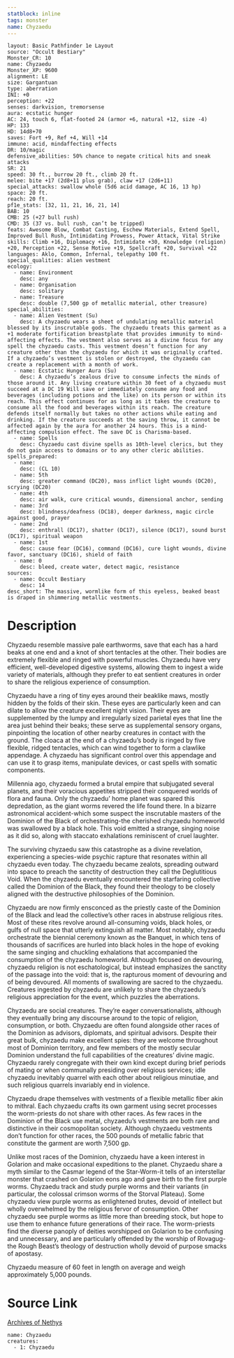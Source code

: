 ```yaml
---
statblock: inline
tags: monster
name: Chyzaedu
---
```

```statblock
layout: Basic Pathfinder 1e Layout
source: "Occult Bestiary"
Monster_CR: 10
name: Chyzaedu
Monster_XP: 9600
alignment: LE
size: Gargantuan
type: aberration
INI: +0
perception: +22
senses: darkvision, tremorsense
aura: ecstatic hunger
AC: 24, touch 6, flat-footed 24 (armor +6, natural +12, size -4)
HP: 133
HD: 14d8+70
saves: Fort +9, Ref +4, Will +14
immune: acid, mindaffecting effects
DR: 10/magic
defensive_abilities: 50% chance to negate critical hits and sneak attacks
SR: 21
speed: 30 ft., burrow 20 ft., climb 20 ft.
melee: bite +17 (2d8+11 plus grab), claw +17 (2d6+11)
special_attacks: swallow whole (5d6 acid damage, AC 16, 13 hp)
space: 20 ft.
reach: 20 ft.
pf1e_stats: [32, 11, 21, 16, 21, 14]
BAB: 10
CMB: 25 (+27 bull rush)
CMD: 35 (37 vs. bull rush, can’t be tripped)
feats: Awesome Blow, Combat Casting, Eschew Materials, Extend Spell, Improved Bull Rush, Intimidating Prowess, Power Attack, Vital Strike
skills: Climb +16, Diplomacy +16, Intimidate +30, Knowledge (religion) +20, Perception +22, Sense Motive +19, Spellcraft +20, Survival +22
languages: Aklo, Common, Infernal, telepathy 100 ft.
special_qualities: alien vestment
ecology:
  - name: Environment
    desc: any
  - name: Organisation
    desc: solitary
  - name: Treasure
    desc: double (7,500 gp of metallic material, other treasure)
special_abilities:
  - name: Alien Vestment (Su)
    desc: A chyzaedu wears a sheet of undulating metallic material blessed by its inscrutable gods. The chyzaedu treats this garment as a +1 moderate fortification breastplate that provides immunity to mind-affecting effects. The vestment also serves as a divine focus for any spell the chyzaedu casts. This vestment doesn’t function for any creature other than the chyzaedu for which it was originally crafted. If a chyzaedu’s vestment is stolen or destroyed, the chyzaedu can create a replacement with a month of work.
  - name: Ecstatic Hunger Aura (Su)
    desc: A chyzaedu’s zealous drive to consume infects the minds of those around it. Any living creature within 30 feet of a chyzaedu must succeed at a DC 19 Will save or immediately consume any food and beverages (including potions and the like) on its person or within its reach. This effect continues for as long as it takes the creature to consume all the food and beverages within its reach. The creature defends itself normally but takes no other actions while eating and drinking. If the creature succeeds at the saving throw, it cannot be affected again by the aura for another 24 hours. This is a mind-affecting compulsion effect. The save DC is Charisma-based.
  - name: Spells
    desc: Chyzaedu cast divine spells as 10th-level clerics, but they do not gain access to domains or to any other cleric abilities.
spells_prepared:
  - name:
    desc: (CL 10)
  - name: 5th
    desc: greater command (DC20), mass inflict light wounds (DC20), scrying (DC20)
  - name: 4th
    desc: air walk, cure critical wounds, dimensional anchor, sending
  - name: 3rd
    desc: blindness/deafness (DC18), deeper darkness, magic circle against good, prayer
  - name: 2nd
    desc: enthrall (DC17), shatter (DC17), silence (DC17), sound burst (DC17), spiritual weapon
  - name: 1st
    desc: cause fear (DC16), command (DC16), cure light wounds, divine favor, sanctuary (DC16), shield of faith
  - name: 0
    desc: bleed, create water, detect magic, resistance
sources:
  - name: Occult Bestiary
    desc: 14
desc_short: The massive, wormlike form of this eyeless, beaked beast is draped in shimmering metallic vestments.
```
# Description
Chyzaedu resemble massive pale earthworms, save that each has a hard beaks at one end and a knot of short tentacles at the other. Their bodies are extremely flexible and ringed with powerful muscles. Chyzaedu have very efficient, well-developed digestive systems, allowing them to ingest a wide variety of materials, although they prefer to eat sentient creatures in order to share the religious experience of consumption.

Chyzaedu have a ring of tiny eyes around their beaklike maws, mostly hidden by the folds of their skin. These eyes are particularly keen and can dilate to allow the creature excellent night vision. Their eyes are supplemented by the lumpy and irregularly sized parietal eyes that line the area just behind their beaks; these serve as supplemental sensory organs, pinpointing the location of other nearby creatures in contact with the ground. The cloaca at the end of a chyzaedu’s body is ringed by five flexible, ridged tentacles, which can wind together to form a clawlike appendage. A chyzaedu has significant control over this appendage and can use it to grasp items, manipulate devices, or cast spells with somatic components.

Millennia ago, chyzaedu formed a brutal empire that subjugated several planets, and their voracious appetites stripped their conquered worlds of flora and fauna. Only the chyzaedu’ home planet was spared this depredation, as the giant worms revered the life found there. In a bizarre astronomical accident-which some suspect the inscrutable masters of the Dominion of the Black of orchestrating-the cherished chyzaedu homeworld was swallowed by a black hole. This void emitted a strange, singing noise as it did so, along with staccato exhalations reminiscent of cruel laughter.

The surviving chyzaedu saw this catastrophe as a divine revelation, experiencing a species-wide psychic rapture that resonates within all chyzaedu even today. The chyzaedu became zealots, spreading outward into space to preach the sanctity of destruction they call the Deglutitious Void. When the chyzaedu eventually encountered the starfaring collective called the Dominion of the Black, they found their theology to be closely aligned with the destructive philosophies of the Dominion.

Chyzaedu are now firmly ensconced as the priestly caste of the Dominion of the Black and lead the collective’s other races in abstruse religious rites. Most of these rites revolve around all-consuming voids, black holes, or gulfs of null space that utterly extinguish all matter. Most notably, chyzaedu orchestrate the biennial ceremony known as the Banquet, in which tens of thousands of sacrifices are hurled into black holes in the hope of evoking the same singing and chuckling exhalations that accompanied the consumption of the chyzaedu homeworld. Although focused on devouring, chyzaedu religion is not eschatological, but instead emphasizes the sanctity of the passage into the void: that is, the rapturous moment of devouring and of being devoured. All moments of swallowing are sacred to the chyzaedu. Creatures ingested by chyzaedu are unlikely to share the chyzaedu’s religious appreciation for the event, which puzzles the aberrations.

Chyzaedu are social creatures. They’re eager conversationalists, although they eventually bring any discourse around to the topic of religion, consumption, or both. Chyzaedu are often found alongside other races of the Dominion as advisors, diplomats, and spiritual advisors. Despite their great bulk, chyzaedu make excellent spies: they are welcome throughout most of Dominion territory, and few members of the mostly secular Dominion understand the full capabilities of the creatures’ divine magic. Chyzaedu rarely congregate with their own kind except during brief periods of mating or when communally presiding over religious services; idle chyzaedu inevitably quarrel with each other about religious minutiae, and such religious quarrels invariably end in violence.

Chyzaedu drape themselves with vestments of a flexible metallic fiber akin to mithral. Each chyzaedu crafts its own garment using secret processes the worm-priests do not share with other races. As few races in the Dominion of the Black use metal, chyzaedu’s vestments are both rare and distinctive in their cosmopolitan society. Although chyzaedu vestments don’t function for other races, the 500 pounds of metallic fabric that constitute the garment are worth 7,500 gp.

Unlike most races of the Dominion, chyzaedu have a keen interest in Golarion and make occasional expeditions to the planet. Chyzaedu share a myth similar to the Casmar legend of the Star-Worm-it tells of an interstellar monster that crashed on Golarion eons ago and gave birth to the first purple worms. Chyzaedu track and study purple worms and their variants (in particular, the colossal crimson worms of the Storval Plateau). Some chyzaedu view purple worms as enlightened brutes, devoid of intellect but wholly overwhelmed by the religious fervor of consumption. Other chyzaedu see purple worms as little more than breeding stock, but hope to use them to enhance future generations of their race. The worm-priests find the diverse panoply of deities worshipped on Golarion to be confusing and unnecessary, and are particularly offended by the worship of Rovagug-the Rough Beast’s theology of destruction wholly devoid of purpose smacks of apostasy.

Chyzaedu measure of 60 feet in length on average and weigh approximately 5,000 pounds.
# Source Link
[Archives of Nethys](https://aonprd.com/MonsterDisplay.aspx?ItemName=Chyzaedu)
```encounter-table
name: Chyzaedu
creatures:
  - 1: Chyzaedu
```
